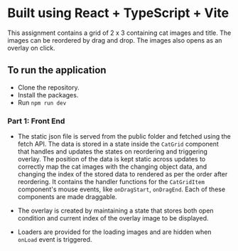 # Built using React + TypeScript + Vite

This assignment contains a grid of 2 x 3 containing cat images and title. The images can be reordered by drag and drop. The images also opens as an overlay on click.

## To run the application

- Clone the repository.
- Install the packages.
- Run `npm run dev`

### Part 1: Front End

- The static json file is served from the public folder and fetched using the fetch API. The data is stored in a state inside the `CatGrid` component that handles and updates the states on reordering and triggering overlay. The position of the data is kept static across updates to correctly map the cat images with the changing object data, and changing the index of the stored data to rendered as per the order after reordering. It contains the handler functions for the `CatGridItem` component's mouse events, like `onDragStart`, `onDragEnd`. Each of these components are made draggable.

- The overlay is created by maintaining a state that stores both open condition and current index of the overlay image to be displayed. 

- Loaders are provided for the loading images and are hidden when `onLoad` event is triggered.